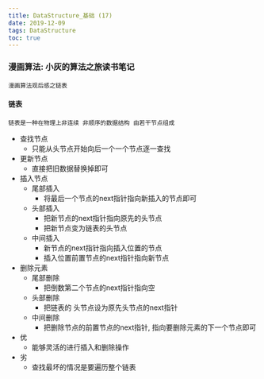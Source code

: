 ```yaml
---
title: DataStructure_基础 (17)
date: 2019-12-09
tags: DataStructure
toc: true
---
```


### 漫画算法: 小灰的算法之旅读书笔记
    漫画算法观后感之链表

<!-- more -->

#### 链表
    链表是一种在物理上非连续 非顺序的数据结构 由若干节点组成
- 查找节点
    * 只能从头节点开始向后一个一个节点逐一查找
- 更新节点
    * 直接把旧数据替换掉即可
- 插入节点
    * 尾部插入
        * 将最后一个节点的next指针指向新插入的节点即可
    * 头部插入
        * 把新节点的next指针指向原先的头节点
        * 把新节点变为链表的头节点
    * 中间插入
        * 新节点的next指针指向插入位置的节点
        * 插入位置前置节点的next指针指向新节点
- 删除元素
    * 尾部删除
        * 把倒数第二个节点的next指针指向空
    * 头部删除
        * 把链表的 头节点设为原先头节点的next指针
    * 中间删除
        * 把删除节点的前置节点的next指针, 指向要删除元素的下一个节点即可
- 优
    * 能够灵活的进行插入和删除操作
- 劣
    * 查找最坏的情况是要遍历整个链表




